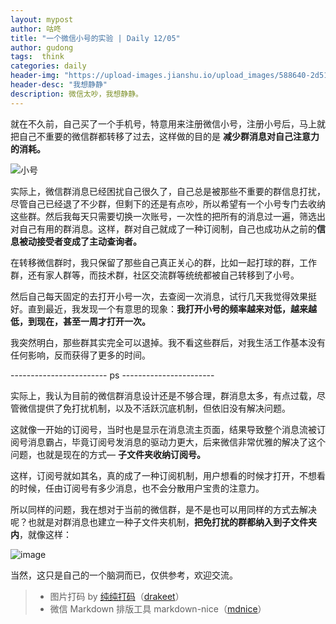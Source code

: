 ```yaml
---
layout: mypost
author: 咕咚
title: "一个微信小号的实验 | Daily 12/05"
author: gudong
tags:  think
categories: daily
header-img: "https://upload-images.jianshu.io/upload_images/588640-2d517bc0659e59ff.jpg?imageMogr2/auto-orient/strip%7CimageView2/2/w/1240"
header-desc: "我想静静"
description: 微信太吵，我想静静。
---
```


就在不久前，自己买了一个手机号，特意用来注册微信小号，注册小号后，马上就把自己不重要的微信群都转移了过去，这样做的目的是
**减少群消息对自己注意力的消耗。**

![小号](https://upload-images.jianshu.io/upload_images/588640-1b89f20219a71e9e.jpg?imageMogr2/auto-orient/strip%7CimageView2/2/w/1240)


实际上，微信群消息已经困扰自己很久了，自己总是被那些不重要的群信息打扰，尽管自己已经退了不少群，但剩下的还是有点吵，所以希望有一个小号专门去收纳这些群。然后我每天只需要切换一次账号，一次性的把所有的消息过一遍，筛选出对自己有用的群消息。这样，群对自己就成了一种订阅制，自己也成功从之前的**信息被动接受者变成了主动查询者。**

在转移微信群时，我只保留了那些自己真正关心的群，比如一起打球的群，工作群，还有家人群等，而技术群，社区交流群等统统都被自己转移到了小号。

然后自己每天固定的去打开小号一次，去查阅一次消息，试行几天我觉得效果挺好。直到最近，我发现一个有意思的现象：**我打开小号的频率越来对低，越来越低，到现在，甚至一周才打开一次。**

我突然明白，那些群其实完全可以退掉。我不看这些群后，对我生活工作基本没有任何影响，反而获得了更多的时间。

------------------------ ps -----------------------

实际上，我认为目前的微信群消息设计还是不够合理，群消息太多，有点过载，尽管微信提供了免打扰机制，以及不活跃沉底机制，但依旧没有解决问题。

这就像一开始的订阅号，当时也是显示在消息流主页面，结果导致整个消息流被订阅号消息霸占，毕竟订阅号发消息的驱动力更大，后来微信非常优雅的解决了这个问题，也就是现在的方式— **子文件夹收纳订阅号。** 

这样，订阅号就如其名，真的成了一种订阅机制，用户想看的时候才打开，不想看的时候，任由订阅号有多少消息，也不会分散用户宝贵的注意力。

所以同样的问题，我在想对于当前的微信群，是不是也可以用同样的方式去解决呢？也就是对群消息也建立一种子文件夹机制，**把免打扰的群都纳入到子文件夹内**，就像这样：

![image](https://upload-images.jianshu.io/upload_images/588640-ca68e0d97e61b7ca.jpg?imageMogr2/auto-orient/strip%7CimageView2/2/w/1240)


当然，这只是自己的一个脑洞而已，仅供参考，欢迎交流。

>   * 图片打码 by [纯纯打码](https://www.coolapk.com/apk/me.drakeet.puremosaic)（[drakeet](https://writer.drakeet.com)）
>   * 微信 Markdown 排版工具 markdown-nice（[mdnice](https://mdnice.com/)）
